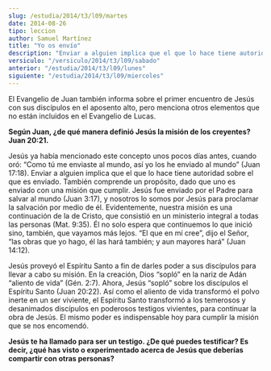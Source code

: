 ```yaml
---
slug: /estudia/2014/t3/l09/martes
date: 2014-08-26
tipo: leccion
author: Samuel Martínez
title: "Yo os envío"
description: "Enviar a alguien implica que el que lo hace tiene autoridad sobre el que es  enviado. También comprende un propósito, dado que uno es enviado con una misión  que cumplir. Jesús fue enviado por el Padre para..."
versiculo: "/versiculo/2014/t3/l09/sabado"
anterior: "/estudia/2014/t3/l09/lunes"
siguiente: "/estudia/2014/t3/l09/miercoles"
---
```


El Evangelio de Juan también informa sobre el primer encuentro de Jesús con sus discípulos en el aposento alto, pero menciona otros elementos que no están incluidos en el Evangelio de Lucas.

**Según Juan, ¿de qué manera definió Jesús la misión de los creyentes? Juan 20:21.**

Jesús ya había mencionado este concepto unos pocos días antes, cuando oró: “Como tú me enviaste al mundo, así yo los he enviado al mundo” (Juan 17:18). Enviar a alguien implica que el que lo hace tiene autoridad sobre el que es enviado. También comprende un propósito, dado que uno es enviado con una misión que cumplir. Jesús fue enviado por el Padre para salvar al mundo (Juan 3:17), y nosotros lo somos por Jesús para proclamar la salvación por medio de él. Evidentemente, nuestra misión es una continuación de la de Cristo, que consistió en un ministerio integral a todas las personas (Mat. 9:35). Él no solo espera que continuemos lo que inició sino, también, que vayamos más lejos. “El que en mí cree”, dijo el Señor, “las obras que yo hago, él las hará también; y aun mayores hará” (Juan 14:12).

Jesús proveyó el Espíritu Santo a fin de darles poder a sus discípulos para llevar a cabo su misión. En la creación, Dios “sopló” en la nariz de Adán “aliento de vida” (Gén. 2:7). Ahora, Jesús “sopló” sobre los discípulos el Espíritu Santo (Juan 20:22). Así como el aliento de vida transformó el polvo inerte en un ser viviente, el Espíritu Santo transformó a los temerosos y desanimados discípulos en poderosos testigos vivientes, para continuar la obra de Jesús. El mismo poder es indispensable hoy para cumplir la misión que se nos encomendó.

**Jesús te ha llamado para ser un testigo. ¿De qué puedes testificar? Es decir, ¿qué has visto o experimentado acerca de Jesús que deberías compartir con otras personas?**
